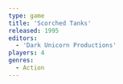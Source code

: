 ```yaml
---
type: game
title: 'Scorched Tanks'
released: 1995
editors: 
  - 'Dark Unicorn Productions'
players: 4
genres:
  - Action
---
```

